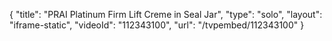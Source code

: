 {
    "title": "PRAI Platinum Firm   Lift Creme in Seal Jar",
    "type": "solo",
    "layout": "iframe-static",
    "videoId": "112343100",
    "url": "\/tvpembed\/112343100"
}